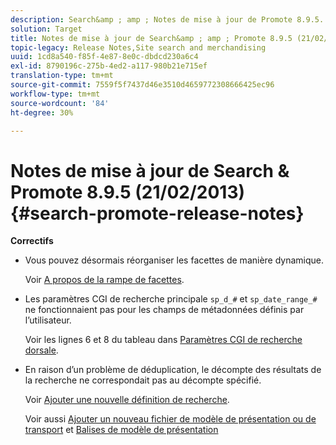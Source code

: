 ```yaml
---
description: Search&amp ; amp ; Notes de mise à jour de Promote 8.9.5.
solution: Target
title: Notes de mise à jour de Search&amp ; amp ; Promote 8.9.5 (21/02/2013)
topic-legacy: Release Notes,Site search and merchandising
uuid: 1cd8a540-f85f-4e87-8e0c-dbdcd230a6c4
exl-id: 8790196c-275b-4ed2-a117-980b21e715ef
translation-type: tm+mt
source-git-commit: 7559f5f7437d46e3510d4659772308666425ec96
workflow-type: tm+mt
source-wordcount: '84'
ht-degree: 30%

---
```


# Notes de mise à jour de Search &amp; Promote 8.9.5 (21/02/2013){#search-promote-release-notes}

**Correctifs**

* Vous pouvez désormais réorganiser les facettes de manière dynamique.

   Voir [A propos de la rampe de facettes](../c-about-design-menu/c-about-facet-rails.md#concept_1FDC8BCDFFC84A0889DA670F63D5F6DB).

* Les paramètres CGI de recherche principale `sp_d_#` et `sp_date_range_#` ne fonctionnaient pas pour les champs de métadonnées définis par l’utilisateur.

   Voir les lignes 6 et 8 du tableau dans [Paramètres CGI de recherche dorsale](../c-appendices/c-cgiparameters.md#reference_582E85C3886740C98FE88CA9DF7918E8).

* En raison d’un problème de déduplication, le décompte des résultats de la recherche ne correspondait pas au décompte spécifié.

   Voir [Ajouter une nouvelle définition de recherche](../c-about-settings-menu/c-about-searching-menu.md#task_98D3A168AB5D4F30A1ADB6E0D48AB648).

   Voir aussi [Ajouter un nouveau fichier de modèle de présentation ou de transport](../c-about-design-menu/c-about-templates.md#task_73199757B6E748CAA604902FF913F012) et [Balises de modèle de présentation](../c-appendices/c-templates.md#reference_F1BBF616BCEC4AD7B2548ECD3CA74C64)
